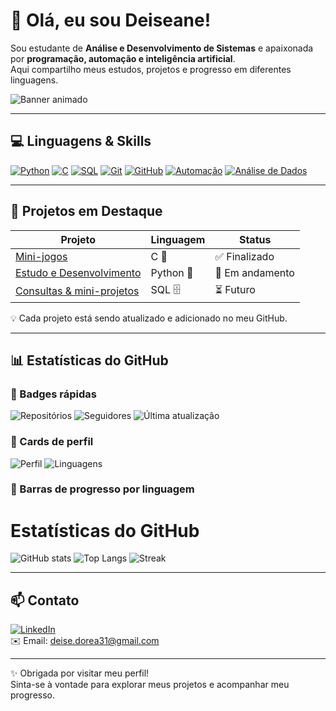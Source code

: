 # 👋 Olá, eu sou Deiseane!

Sou estudante de **Análise e Desenvolvimento de Sistemas** e apaixonada por **programação, automação e inteligência artificial**.  
Aqui compartilho meus estudos, projetos e progresso em diferentes linguagens.

![Banner animado](assets/banner.gif)

---

## 💻 Linguagens & Skills

[![Python](https://img.shields.io/badge/Python-3776AB?style=for-the-badge&logo=python&logoColor=white)]()
[![C](https://img.shields.io/badge/C-00599C?style=for-the-badge&logo=c&logoColor=white)]()
[![SQL](https://img.shields.io/badge/SQL-4479A1?style=for-the-badge&logo=Microsoft-SQL-Server&logoColor=white)]()
[![Git](https://img.shields.io/badge/Git-F05032?style=for-the-badge&logo=git&logoColor=white)]()
[![GitHub](https://img.shields.io/badge/GitHub-181717?style=for-the-badge&logo=github&logoColor=white)]()
[![Automação](https://img.shields.io/badge/Automação-00BFFF?style=for-the-badge&logo=ansible&logoColor=white)]()
[![Análise de Dados](https://img.shields.io/badge/Análise%20de%20Dados-FF69B4?style=for-the-badge&logo=pandas&logoColor=white)]()

---

## 🚀 Projetos em Destaque

| Projeto | Linguagem | Status |
|---------|-----------|--------|
| [Mini-jogos](https://github.com/deisedorea31/deisedorea3101) | C 📘 | ✅ Finalizado |
| [Estudo e Desenvolvimento](https://github.com/deisedorea31) | Python 🐍 | 🔄 Em andamento |
| [Consultas & mini-projetos](https://github.com/deisedorea31) | SQL 🗄️ | ⏳ Futuro |

💡 Cada projeto está sendo atualizado e adicionado no meu GitHub.

---

## 📊 Estatísticas do GitHub

### 📌 Badges rápidas
![Repositórios](https://img.shields.io/badge/Repos-4-blue?style=for-the-badge)
![Seguidores](https://img.shields.io/badge/Followers-0-green?style=for-the-badge)
![Última atualização](https://img.shields.io/badge/Last_Commit-NA-orange?style=for-the-badge)

### 📌 Cards de perfil
![Perfil](https://github-profile-summary-cards.vercel.app/api/cards/profile-details?username=deisedorea31&theme=radical)
![Linguagens](https://github-profile-summary-cards.vercel.app/api/cards/repos-per-language?username=deisedorea31&theme=radical)

### 📌 Barras de progresso por linguagem
# Estatísticas do GitHub

![GitHub stats](https://github-readme-stats.vercel.app/api?username=deisedorea31&show_icons=true&theme=radical&count_private=true)
![Top Langs](https://github-readme-stats.vercel.app/api/top-langs/?username=deisedorea31&layout=compact&theme=radical)
![Streak](https://github-readme-streak-stats.herokuapp.com/?user=deisedorea31&theme=radical)


---

## 📫 Contato

[![LinkedIn](https://img.shields.io/badge/LinkedIn-0077B5?style=for-the-badge&logo=linkedin&logoColor=white)](https://www.linkedin.com/in/deiseanedorea31)  
✉️ Email: deise.dorea31@gmail.com  

---

✨ Obrigada por visitar meu perfil!  
Sinta-se à vontade para explorar meus projetos e acompanhar meu progresso.

